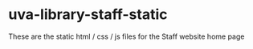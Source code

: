 # uva-library-staff-static
These are the static html / css / js files for the Staff website home page
